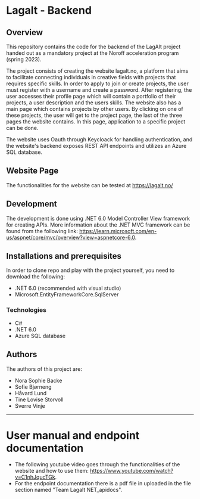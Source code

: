 # Lagalt - Backend
## Overview
This repository contains the code for the backend of the LagAlt project handed out as a mandatory project at the Noroff acceleration program (spring 2023).

The project consists of creating the website lagalt.no, a platform that aims to facilitate connecting individuals in creative fields with projects that requires specific skills. In order to apply to join or create projects, the user must register with a username and create a password. After registering, the user accesses their profile page which will contain a portfolio of their projects, a user description and the users skills. The website also has a main page which contains projects by other users. By clicking on one of these projects, the user will get to the project page, the last of the three pages the website contains. In this page, application to a specific project can be done. 

The website uses Oauth through Keycloack for handling authentication, and the website's backend exposes REST API endpoints and utilizes an Azure SQL database. 

## Website Page
The functionalities for the website can be tested at https://lagalt.no/

## Development
The development is done using .NET 6.0 Model Controller View framework for creating APIs. More information about the .NET MVC framework can be found from the following link: https://learn.microsoft.com/en-us/aspnet/core/mvc/overview?view=aspnetcore-6.0.

## Installations and prerequisites
In order to clone repo and play with the project yourself, you need to download the following:
* .NET 6.0 (recommended with visual studio)
* Microsoft.EntityFrameworkCore.SqlServer

### Technologies
* C#
* .NET 6.0
* Azure SQL database

## Authors
The authors of this project are:
* Nora Sophie Backe
* Sofie Bjørneng
* Håvard Lund
* Tine Lovise Storvoll
* Sverre Vinje
--------------------------------------------------------------------------------------------------------------------------------------------------------------------
# User manual and endpoint documentation
* The following youtube video goes through the functionalities of the website and how to use them: https://www.youtube.com/watch?v=C1nhJqucTGk.
* For the endpoint documentation there is a pdf file in uploaded in the file section named "Team Lagalt NET_apidocs". 
